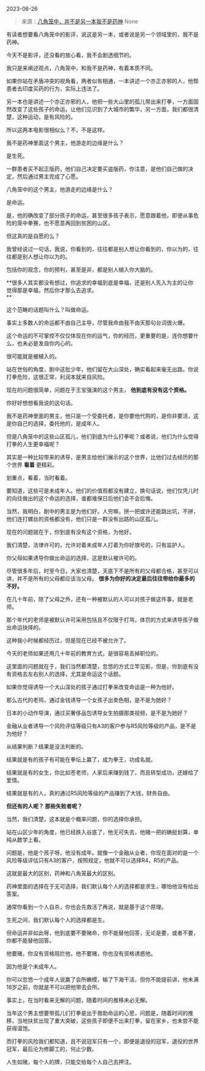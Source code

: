 2023-06-26

> 来源：[八角笼中，并不是另一本我不是药神](http://mp.weixin.qq.com/s?__biz=MzU3NDc5Nzc0NQ==&amp;mid=2247524756&amp;idx=2&amp;sn=05d70dc5bfe4ea8f9bca76a64beec4e5&amp;chksm=fd2ec34aca594a5ca547a61da3f2cd275b587f204d5258ef411c3b97b63892030cddadf0b37f&amp;scene=127#wechat_redirect)
> None

有读者想要看八角笼中的影评，说这是另一本，或者说是另一个领域里的，我不是药神。  

今天不是影评，还没看的放心看，我不会剧透细节的。

我只是来阐述观点，八角笼中，和我不是药神，有着本质不同。  

如果你站在矛盾冲突的视角看，两者似有相通，一本讲述一个亦正亦邪的人，他帮患者去印度买药的行为，实际上违法了。  

另一本也是讲述一个亦正亦邪的人，他把一些大山里的孤儿带出来打拳，一方面固然改变了这些孩子的命运，让他们见识到了大城市的繁华，另一方面，我们都很清楚，这种运动，是有风险的。  

所以这两本电影很相似么？不，不是这样。  

我不是药神里面这个男主，他游走的边缘是什么？

是生死。

一群患者买不起正版药，他们自己决定要买盗版药，你注意，是他们自己做的决定，然后通过男主完成了心愿。  

八角笼中的这个男主，他游走的边缘是什么？  

是命运。

是，他的确改变了部分孩子的命运，甚至很多孩子表示，愿意跟着他，即便从事危险的笼中拳赛，也不愿意再回到贫困的山区。  

但这真的是自愿的么？  

我曾经说过一句话，我说，你看到的，往往都是别人想让你看到的，你以为的，往往都是别人想让你以为的。  

包括你的观念，你的预判，甚至是非，都是别人植入你大脑的。  

 **很多人其实都没有想过，你追求的幸福到底是幸福，还是别人先入为主的让你觉得那是幸福，然后你才那么去追求。  
**

这个范畴的话题叫什么？叫做命运。  

事实上多数人的命运都不由自己主导，尽管我命由我不由天那句台词很火爆。  

这个命运的不可掌控不仅仅体现在你的运气，你的经历，更重要的是，连你想要什么，也未必是发自你内心的。  

很可能就是被植入的。  

站在世俗的角度，剧中这批少年，他们留在大山深处，确实看起来毫无出路。你说打拳危险，这很正常，利润本就来自风险。

现在的问题很简单，问题在于王宝强演的这个男主， **他到底有没有这个资格。**  

你好好想想看我说的这句话。  

我不是药神里面的男主，他只是一个受委托者，是你要他代购的，是你非要活，这是你自己的选择，委托他的，是成年人。  

但是八角笼中的这些山区孤儿，他们到底为什么打拳呢？或者说，他们为什么觉得打拳的人生更幸福呢？

其实是一种比较带来的诱导，是男主给他们展示的这个世界，比他们过去经历的那个世界 **看着** 更精彩。

划重点，看着，当时看着。

要知道，这些可是未成年人。他们的价值观都没有建立，换句话说，他们仅凭儿时的向往做出的这个命运的选择，谁都难保日后他们会不会后悔。  

当然，我明白，剧中的男主是为他们好。人穷嘛，拼一把或许还能跳出坑，不拼，他们连打螺丝的资格都没有，他们只是一群没有出路的山区孤儿。

现在的问题就在于，你到底有没有这个资格，为他好。  

我们清楚，法律许可的，允许对着未成年人打着为你好旗号的，只有监护人。  

你父母如果诱导你做出命运的选择，这是默认被许可的。  

尽管很多年后，时至今日，大家也清楚，天底下不是所有的父母都合格，甚至可以讲，并不是所有的父母都应该当父母。
**很多为你好的决定最后往往带给你最多的不好。**

在几十年前，除了父母之外，还有一种被默认的人可以对孩子做这件事，就是老师。  

那个年代的老师是被默认许可采用包括且不仅限于打骂，体罚的方式来诱导孩子做出命运抉择的。

这种我小时候都经历过，但是现在已经不被允许了。

今天的老师如果还用几十年前的教育方式，是很容易丢掉职位的。

这里面的问题就在于，我们当然都清楚，忽悠的方式立竿见影，但是，你到底有没有资格去左右别人的选择，尤其是命运这个话题。  

如果你觉得诱导一个大山深处的孩子通过打拳来改变命运是一种为他好。  

那么古代的老鸨，通过金钱诱导一个女孩子出卖色相，是不是为她好？

日本的小动作导演，通过买奢侈品包诱导女生拍摄那类视频，是不是为她好？  

金融从业者诱导一个风险评估等级只有A3的客户参与R5风险等级的产品，是不是为他好？

从结果判断？结果是没法判断的。  

结果就是有的孩子有可能在拳坛上赢了，成为拳王，功成名就。  

结果就是有的女生，你比如苍老师，人家后来赚到钱了，而且转型成功，还嫁给了爱情。

结果就是有的人，真的通过R5风险等级的产品赚到了大钱，财务自由。

 **但还有的人呢？ 那些失败者呢？**

当然，我们清楚，这本就是个概率问题，你的选择你承担。  

站在山区少年的角度，他已经跌入谷底了，他无可失去，他赌一把的确挺划算，单纯从数学上看。  

问题是，他是个孩子呀，他没有成年。就像一个金融从业者，你现在面对的是一个风险等级评估只有A3的客户，按照规定，他就不可以选择R4，R5的产品。  

这就是最大的区别，药神和八角笼最大的区别。  

药神里面的选择在于无可选择，我们默认每个人的选择都是求生，哪怕他没有给出答案。

通常你看到一个人自杀，你也会先救活了再说，就是基于这个原理。  

生死之间，我们默认每个人的选择都是生。  

但命运并非如此呀，他到底要不要赌命，你不能替他回答，无论是要，或者不要，你都不能替他回答。  

他要赌，你没有资格阻拦他，他不要赌，你也没有资格诱惑他。

因为他是个未成年人。

你可以忽悠一个成年人说赢了会所嫩模，输了下海干活，但你不能提前讲，他未满18岁之前，你就是不可以把他带去会所。  

事实上，在当时看来无解的问题，随着时间的推移未必无解。

当年这个男主想要带孤儿们打拳是出于救助命运的心思，问题是，随着时间的推移，当地扶贫出现了重大突破，这些孩子即便不出来打拳，留在家乡，也未尝不能获得温饱。

而打拳的风险我们都知道，且不说冠军只有一个，即便是退役的冠军，退役的世界冠军，最后沦为修脚工的，何止少数。  

人生如赌，每个人的牌，只能交给每个人自己去押注。

